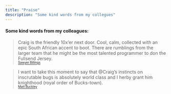 ```yaml
---
title: "Praise"
description: "Some kind words from my collegues"
---
```


#### Some kind words from my colleagues:

> Craig is the friendly 10x’er next door. Cool, calm, collected with an epic South African accent to boot. There are rumblings from the larger team that he might be the most talented programmer to don the Fullsend Jersey. </br><sup><sub>[Sawyer Billings](https://open.substack.com/pub/sawyerbillings/p/at-the-metal-4-the-fullsend-jersey?selection=2b823716-458b-4555-8ca0-f8c7920d5979&utm_campaign=post-share-selection&utm_medium=web)</sub></sup>

> I want to take this moment to say that @Craig’s instincts on inscrutable bugs is absolutely world class and I herby grant him knighthood (royal order of Bucks-town). </br><sup><sub>[Matt Buckley](https://www.smalldevshop.co/about.html)</sub></sup> 
